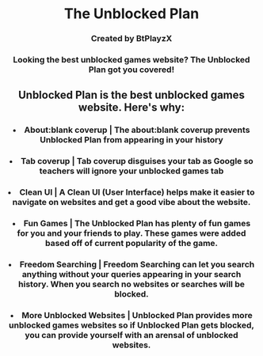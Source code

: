 <div align='center'>


# The Unblocked Plan


### Created by BtPlayzX


### Looking the best unblocked games website? The Unblocked Plan got you covered!


## Unblocked Plan is the best unblocked games website. Here's why:

### <li>About:blank coverup | The about:blank coverup prevents Unblocked Plan from appearing in your history</li>

### <li>Tab coverup | Tab coverup disguises your tab as Google so teachers will ignore your unblocked games tab</li>

### <li>Clean UI | A Clean UI (User Interface) helps make it easier to navigate on websites and get a good vibe about the website.</li>

### <li>Fun Games | The Unblocked Plan has plenty of fun games for you and your friends to play. These games were added based off of current popularity of the game.</li>

### <li>Freedom Searching | Freedom Searching can let you search anything without your queries appearing in your search history. When you search no websites or searches will be blocked.</li>

### <li>More Unblocked Websites | Unblocked Plan provides more unblocked games websites so if Unblocked Plan gets blocked, you can provide yourself with an arensal of unblocked websites.</li>